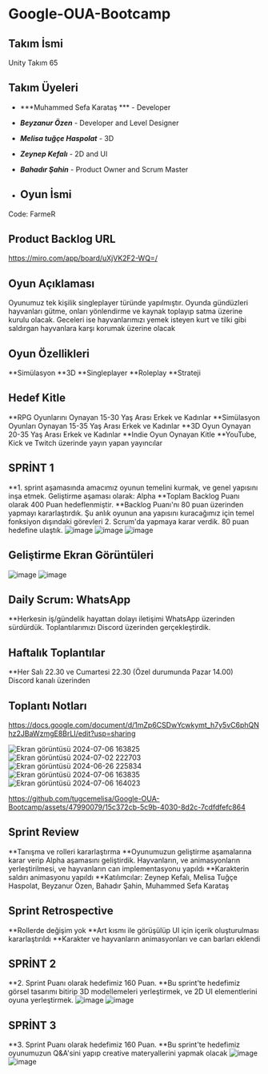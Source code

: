 # Google-OUA-Bootcamp
## Takım İsmi
Unity Takım 65

## Takım Üyeleri
- ***Muhammed Sefa Karataş *** - Developer
- ***Beyzanur Özen*** - Developer and Level Designer
- ***Melisa tuğçe Haspolat*** - 3D
- ***Zeynep Kefalı*** - 2D and UI
- ***Bahadır Şahin*** - Product Owner and Scrum Master

- ## Oyun İsmi
Code: FarmeR

## Product Backlog URL
https://miro.com/app/board/uXjVK2F2-WQ=/

## Oyun Açıklaması
Oyunumuz tek kişilik singleplayer türünde yapılmıştır. Oyunda gündüzleri hayvanları gütme, onları yönlendirme ve kaynak toplayıp satma üzerine kurulu olacak. Geceleri ise hayvanlarımızı yemek isteyen kurt ve tilki gibi saldırgan hayvanlara karşı korumak üzerine olacak

## Oyun Özellikleri
**Simülasyon
**3D
**Singleplayer
**Roleplay
**Strateji


## Hedef Kitle
**RPG Oyunlarını Oynayan 15-30 Yaş Arası Erkek ve Kadınlar
**Simülasyon Oyunları Oynayan 15-35 Yaş Arası Erkek ve Kadınlar
**3D Oyun Oynayan 20-35 Yaş Arası Erkek ve Kadınlar
**Indie Oyun Oynayan Kitle
**YouTube, Kick ve Twitch üzerinde yayın yapan yayıncılar

## SPRİNT 1
**1. sprint aşamasında amacımız oyunun temelini kurmak, ve genel yapısını inşa etmek. Geliştirme aşaması olarak: Alpha
**Toplam Backlog Puanı olarak 400 Puan hedeflenmiştir.
**Backlog Puanı'nı 80 puan üzerinden yapmayı kararlaştırdık. Şu anlık oyunun ana yapısını kuracağımız için temel fonksiyon dışındaki görevleri 2. Scrum'da yapmaya karar verdik. 80 puan hedefine ulaştık.
![image](https://github.com/tugcemelisa/Google-OUA-Bootcamp/assets/47990079/0f3b45ff-8d5d-47c6-bf22-d6c3550797a7)
![image](https://github.com/tugcemelisa/Google-OUA-Bootcamp/assets/47990079/72327b96-acd6-46d9-8dbe-67c905b51590)
![image](https://github.com/tugcemelisa/Google-OUA-Bootcamp/assets/47990079/4d38de5f-1ee7-4d8f-a4dc-e3137c0926c5)

## Geliştirme Ekran Görüntüleri
![image](https://github.com/tugcemelisa/Google-OUA-Bootcamp/assets/47990079/dc5d0fba-9648-4175-8bd1-38e0f392dc43)
![image](https://github.com/tugcemelisa/Google-OUA-Bootcamp/assets/47990079/7f631f19-d00f-43e7-98c7-08f13fb51228)




## Daily Scrum: WhatsApp
**Herkesin iş/gündelik hayattan dolayı iletişimi WhatsApp üzerinden sürdürdük. Toplantılarımızı Discord üzerinden gerçekleştirdik.
## Haftalık Toplantılar
**Her Salı 22.30 ve Cumartesi 22.30 (Özel durumunda Pazar 14.00) Discord kanalı üzerinden
## Toplantı Notları
https://docs.google.com/document/d/1mZp6CSDwYcwkymt_h7y5vC6phQNhz2JBaWzmgE8BrLI/edit?usp=sharing

![Ekran görüntüsü 2024-07-06 163825](https://github.com/tugcemelisa/Google-OUA-Bootcamp/assets/47990079/411940e4-36d8-410d-99c9-bfee7e580683)
![Ekran görüntüsü 2024-07-02 222703](https://github.com/tugcemelisa/Google-OUA-Bootcamp/assets/47990079/1c1dcac6-9665-48bf-bde4-522b3aef7b8b)
![Ekran görüntüsü 2024-06-26 225834](https://github.com/tugcemelisa/Google-OUA-Bootcamp/assets/47990079/f4701e95-9eef-4d54-a7e5-ece5a25ba303)
![Ekran görüntüsü 2024-07-06 163835](https://github.com/tugcemelisa/Google-OUA-Bootcamp/assets/47990079/888c1f1d-b04c-4870-bbc6-67ccc0261dbf)
![Ekran görüntüsü 2024-07-06 164023](https://github.com/tugcemelisa/Google-OUA-Bootcamp/assets/47990079/129b0993-a5c9-46de-af5a-613a6230dac2)

https://github.com/tugcemelisa/Google-OUA-Bootcamp/assets/47990079/15c372cb-5c9b-4030-8d2c-7cdfdfefc864



## Sprint Review
**Tanışma ve rolleri kararlaştırma
**Oyunumuzun geliştirme aşamalarına karar verip Alpha aşamasını geliştirdik. Hayvanların, ve animasyonların yerleştirilmesi, ve hayvanların can implementasyonu yapıldı
**Karakterin saldırı animasyonu yapıldı
**Katılımcılar: Zeynep Kefalı, Melisa Tuğçe Haspolat, Beyzanur Özen, Bahadır Şahin, Muhammed Sefa Karataş

## Sprint Retrospective
**Rollerde değişim yok
**Art kısmı ile görüşülüp UI için içerik oluşturulması kararlaştırıldı
**Karakter ve hayvanların animasyonları ve can barları eklendi

## SPRİNT 2
**2. Sprint Puanı olarak hedefimiz 160 Puan.
**Bu sprint'te hedefimiz görsel tasarımı bitirip 3D modellemeleri yerleştirmek, ve 2D UI elementlerini oyuna yerleştirmek.
![image](https://github.com/tugcemelisa/Google-OUA-Bootcamp/assets/47990079/2cf56036-131e-493a-a45e-f63d540930e1)
![image](https://github.com/tugcemelisa/Google-OUA-Bootcamp/assets/47990079/95152424-e6f4-4d8b-9d6d-d8da48a08f0c)




## SPRİNT 3
**3. Sprint Puanı olarak hedefimiz 160 Puan.
**Bu sprint'te hedefimiz oyunumuzun Q&A'sini yapıp creative materyallerini yapmak olacak
![image](https://github.com/tugcemelisa/Google-OUA-Bootcamp/assets/47990079/0f977a25-ddd6-4bad-8ab6-ac4cc47fcd90)
![image](https://github.com/tugcemelisa/Google-OUA-Bootcamp/assets/47990079/9b9ed32f-d1fb-4af2-9840-6a4d0a6bfc5b)

